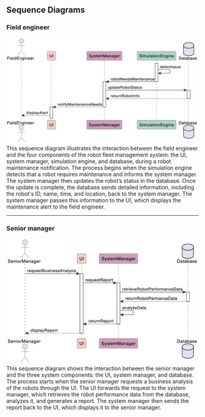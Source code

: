 ## Sequence Diagrams


### Field engineer
![FE sequence diagram](fe.png)
This sequence diagram illustrates the interaction between the field engineer and the four components of the robot fleet management system: the UI, system manager, simulation engine, and database, during a robot maintenance notification. The process begins when the simulation engine detects that a robot requires maintenance and informs the system manager. The system manager then updates the robot’s status in the database. Once the update is complete, the database sends detailed information, including the robot's ID, name, time, and location, back to the system manager. The system manager passes this information to the UI, which displays the maintenance alert to the field engineer.

---

### Senior manager
![SM sequence diagram](sm.png)
This sequence diagram shows the interaction between the senior manager and the three system components: the UI, system manager, and database. The process starts when the senior manager requests a business analysis of the robots through the UI. The UI forwards the request to the system manager, which retrieves the robot performance data from the database, analyzes it, and generates a report. The system manager then sends the report back to the UI, which displays it to the senior manager.